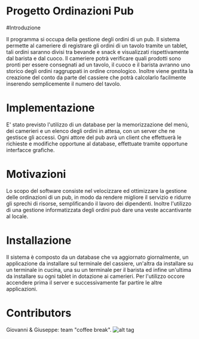 # Progetto Ordinazioni Pub

#Introduzione

Il programma si occupa della gestione degli ordini di un pub.
Il sistema permette al cameriere di registrare gli ordini 
di un tavolo tramite un tablet, tali ordini saranno divisi tra bevande 
e snack e visualizzati rispettivamente 
dal barista e dal cuoco. Il cameriere potrà verificare quali prodotti sono pronti per essere 
consegnati ad un tavolo, 
il cuoco e il barista avranno uno storico degli ordini raggruppati in ordine cronologico. 
Inoltre viene gestita la creazione del conto da parte 
del cassiere che potrà calcolarlo facilmente inserendo semplicemente 
il numero del tavolo.


# Implementazione

E' stato previsto l'utilizzo di un database per la memorizzazione del menù, dei camerieri e un elenco degli ordini in attesa,
con un 
server che ne gestisce gli accessi.
Ogni attore del pub avrà un client che effettuerà le richieste e 
modifiche opportune al database, effettuate tramite opportune interfacce grafiche.




# Motivazioni

Lo scopo del software consiste nel velocizzare ed ottimizzare la gestione delle ordinazioni di un pub, 
in modo da rendere migliore il servizio e ridurre gli sprechi di risorse, semplificando il lavoro dei dipendenti.
Inoltre l'utilizzo di una gestione informatizzata degli ordini può dare una veste accantivante al locale.



# Installazione

Il sistema è composto da un database che va aggiornato giornalmente, un applicazione da installare sul terminale del cassiere,
un'altra da installare su un terminale in cucina, una su un terminale per il barista ed infine un'ultima da installare
su ogni tablet in dotazione ai camerieri. Per l'utilizzo occore accendere prima il server e successivamente far partire le altre
applicazioni.



# Contributors

Giovanni & Giuseppe: team "coffee break".
![alt tag](https://cloud.githubusercontent.com/assets/15891383/11850191/0ec2a6b2-a42c-11e5-8a38-4d23c89511f3.jpg)
